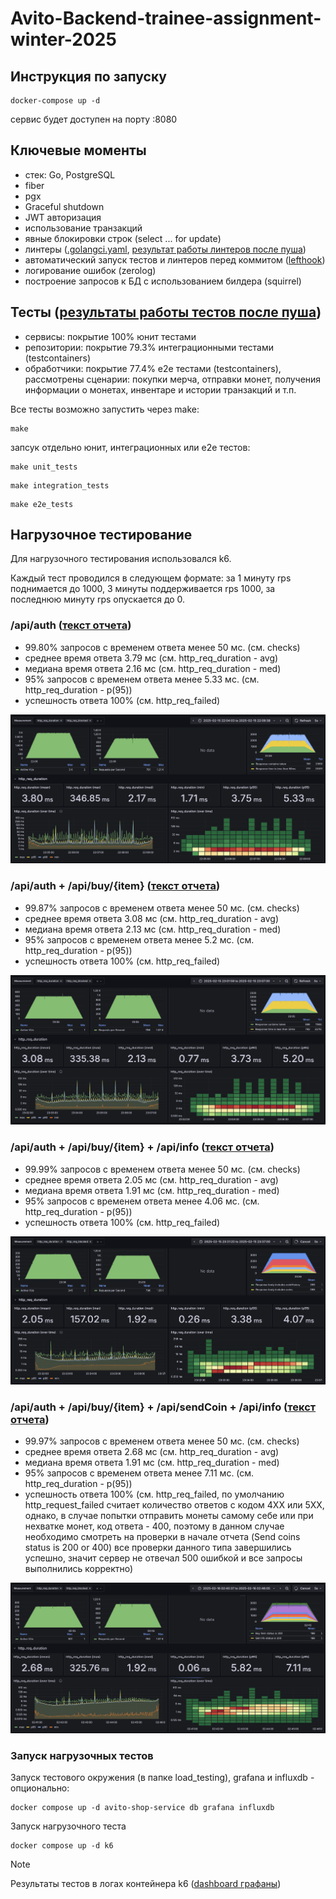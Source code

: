 # Avito-Backend-trainee-assignment-winter-2025

## Инструкция по запуску
```
docker-compose up -d
```
сервис будет доступен на порту :8080

## Ключевые моменты
* стек: Go, PostgreSQL
* fiber
* pgx
* Graceful shutdown
* JWT авторизация
* использование транзакций
* явные блокировки строк (select ... for update)
* линтеры ([.golangci.yaml](./.golangci.yaml ".golangci.yaml"), [результат работы линтеров после пуша](https://github.com/Mx1q/Avito-Backend-trainee-assignment-winter-2025/actions/workflows/golangci-lint.yml "результат работы линтеров"))
* автоматический запуск тестов и линтеров перед коммитом ([lefthook](./lefthook.yml "конфиг lefthook"))
* логирование ошибок (zerolog)
* построение запросов к БД с использованием билдера (squirrel)

## Тесты ([результаты работы тестов после пуша](https://github.com/Mx1q/Avito-Backend-trainee-assignment-winter-2025/actions/workflows/go.yml "результаты работы тестов"))
* сервисы: покрытие 100% юнит тестами
* репозитории: покрытие 79.3% интеграционными тестами (testcontainers)
* обработчики: покрытие 77.4% e2e тестами (testcontainers), рассмотрены сценарии: покупки мерча, отправки монет, получения информации о монетах, инвентаре и истории транзакций и т.п.

Все тесты возможно запустить через make:
```
make
```

запсук отдельно юнит, интеграционных или e2e тестов:
```
make unit_tests
```

```
make integration_tests
```

```
make e2e_tests
```

## Нагрузочное тестирование
Для нагрузочного тестирования использовался k6.

Каждый тест проводился в следующем формате: за 1 минуту rps поднимается до 1000, 3 минуты поддерживается rps 1000, за последнюю минуту rps опускается до 0.

### /api/auth ([текст отчета](./load_testing/results/auth/auth_1k.txt))
* 99.80% запросов с временем ответа менее 50 мс. (см. checks)
* среднее время ответа 3.79 мс (см. http_req_duration - avg)
* медиана время ответа 2.16 мс (см. http_req_duration - med)
* 95% запросов с временем ответа менее 5.33 мс. (см. http_req_duration - p(95))
* успешность ответа 100% (см. http_req_failed)

![графики нагрузочного теста /auth](./load_testing/results/auth/auth_1k.png)

### /api/auth + /api/buy/{item} ([текст отчета](./load_testing/results/auth_buy/auth_buy_1k.txt))
* 99.87% запросов с временем ответа менее 50 мс. (см. checks)
* среднее время ответа 3.08 мс (см. http_req_duration - avg)
* медиана время ответа 2.13 мс (см. http_req_duration - med)
* 95% запросов с временем ответа менее 5.2 мс. (см. http_req_duration - p(95))
* успешность ответа 100% (см. http_req_failed)

![графики нагрузочного теста /auth + /buy](./load_testing/results/auth_buy/auth_buy_1k.png)

### /api/auth + /api/buy/{item} + /api/info ([текст отчета](./load_testing/results/auth_buy_info/auth_buy_info.txt))
* 99.99% запросов с временем ответа менее 50 мс. (см. checks)
* среднее время ответа 2.05 мс (см. http_req_duration - avg)
* медиана время ответа 1.91 мс (см. http_req_duration - med)
* 95% запросов с временем ответа менее 4.06 мс. (см. http_req_duration - p(95))
* успешность ответа 100% (см. http_req_failed)

![графики нагрузочного теста /auth + /buy + /info](./load_testing/results/auth_buy_info/auth_buy_info.png)

### /api/auth + /api/buy/{item} + /api/sendCoin + /api/info ([текст отчета](./load_testing/results/auth_buy_sendCoin_info/auth_buy_send_info.txt))
* 99.97% запросов с временем ответа менее 50 мс. (см. checks)
* среднее время ответа 2.68 мс (см. http_req_duration - avg)
* медиана время ответа 1.91 мс (см. http_req_duration - med)
* 95% запросов с временем ответа менее 7.11 мс. (см. http_req_duration - p(95))
* успешность ответа 100% (см. http_req_failed, по умолчанию http_request_failed считает количество ответов с кодом 4ХХ или 5ХХ, однако, в случае попытки отправить монеты самому себе или при нехватке монет, код ответа - 400, поэтому в данном случае необходимо смотреть на проверки в начале отчета (Send coins status is 200 or 400) все проверки данного типа завершились успешно, значит сервер не отвечал 500 ошибкой и все запросы выполнились корректно)

![графики нагрузочного теста /auth + /buy +/sendCoin + /info](./load_testing/results/auth_buy_sendCoin_info/auth_buy_send_info.png)

### Запуск нагрузочных тестов

Запуск тестового окружения (в папке load_testing), grafana и influxdb - опционально:
```
docker compose up -d avito-shop-service db grafana influxdb
```

Запуск нагрузочного теста
```
docker compose up -d k6
```

> [!NOTE]
> Результаты тестов в логах контейнера k6 ([dashboard графаны](./load_testing/k6%20Load%20Testing%20Results-1739730087393.json "grafana dashboard"))
